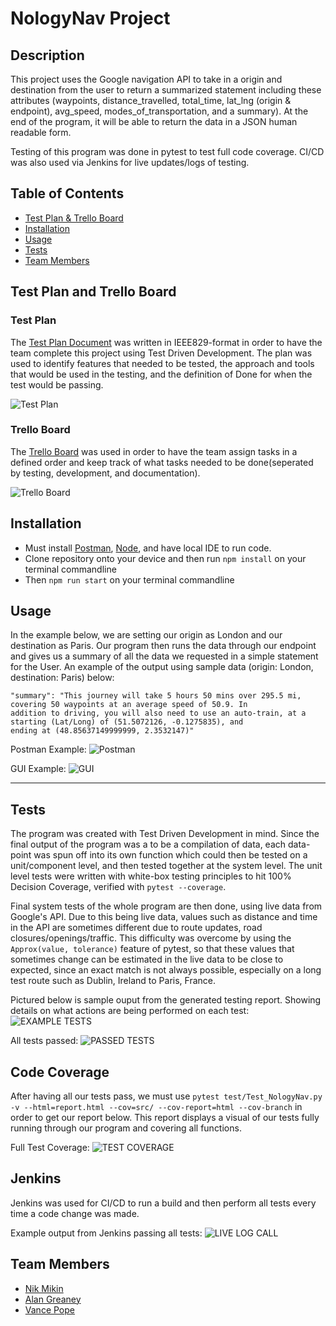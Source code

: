 # NologyNav Project

## Description

This project uses the Google navigation API to take in a origin and destination from the user to return a summarized statement including these attributes (waypoints, distance_travelled, total_time, lat_lng (origin & endpoint), avg_speed, modes_of_transportation, and a summary). At the end of the program, it will be able to return the data in a JSON human readable form.

Testing of this program was done in pytest to test full code coverage. CI/CD was also used via Jenkins for live updates/logs of testing.

## Table of Contents 

- [Test Plan & Trello Board](#test-plan-and-trello-board)
- [Installation](#installation)
- [Usage](#usage)
- [Tests](#tests)
- [Team Members](#team-members)

## Test Plan and Trello Board
### Test Plan
The [Test Plan Document](https://docs.google.com/document/d/1NMgcpJF1CMMRhIfXu82r77QWRdTP-W7_9hfGgHUh4n0/edit?usp=sharing) was written in IEEE829-format in order to have the team complete this project using Test Driven Development. The plan was used to identify features that needed to be tested, the approach and tools that would be used in the testing, and the definition of Done for when the test would be passing.

![Test Plan](https://i.imgur.com/4fUJLCw.png)

### Trello Board
The [Trello Board](https://trello.com/b/AGDDXgy3/nology-bot-t1) was used in order to have the team assign tasks in a defined order and keep track of what tasks needed to be done(seperated by testing, development, and documentation).

![Trello Board](https://i.imgur.com/c5NvfpC.png)

## Installation

- Must install [Postman](https://www.postman.com/downloads/), [Node](https://nodejs.org/en/download/), and have local IDE to run code.
- Clone repository onto your device and then run `npm install` on your terminal commandline
- Then `npm run start` on your terminal commandline

## Usage

In the example below, we are setting our origin as London and our destination as Paris. Our program then runs the data through our endpoint and gives us a summary of all the data we requested in a simple statement for the User. An example of the output using sample data (origin: London, destination: Paris) below:

    "summary": "This journey will take 5 hours 50 mins over 295.5 mi, covering 50 waypoints at an average speed of 50.9. In
    addition to driving, you will also need to use an auto-train, at a starting (Lat/Long) of (51.5072126, -0.1275835), and
    ending at (48.85637149999999, 2.3532147)"

Postman Example:
![Postman](https://user-images.githubusercontent.com/25696415/216680860-eeab0310-b5b0-4c07-a571-a73619c0ed48.png)

GUI Example:
![GUI](https://i.imgur.com/kIZ83Pu.png)

---


## Tests

The program was created with Test Driven Development in mind. Since the final output of the program was a to be a compilation of data, each data-point was spun off into its own function which could then be tested on a unit/component level, and then tested together at the system level. The unit level tests were written with white-box testing principles to hit 100% Decision Coverage, verified with `pytest --coverage`.

Final system tests of the whole program are then done, using live data from Google's API. Due to this being live data, values such as distance and time in the API are sometimes different due to route updates, road closures/openings/traffic. This difficulty was overcome by using the `Approx(value, tolerance)` feature of pytest, so that these values that sometimes change can be estimated in the live data to be close to expected, since an exact match is not always possible, especially on a long test route such as Dublin, Ireland to Paris, France.

Pictured below is sample ouput from the generated testing report. Showing details on what actions are being performed on each test:
![EXAMPLE TESTS](https://i.imgur.com/lnFnMAY.png)

All tests passed:
![PASSED TESTS](https://i.imgur.com/fhykzbD.png)

## Code Coverage

After having all our tests pass, we must use `pytest test/Test_NologyNav.py -v --html=report.html --cov=src/ --cov-report=html --cov-branch` in order to get our report below. This report displays a visual of our tests fully running through our program and covering all functions.

Full Test Coverage:
![TEST COVERAGE](https://i.imgur.com/uSbiWZR.png)

## Jenkins

Jenkins was used for CI/CD to run a build and then perform all tests every time a code change was made.

Example output from Jenkins passing all tests:
![LIVE LOG CALL](https://i.imgur.com/GrKMJz5.png)

## Team Members

- [Nik Mikin](https://github.com/NIKMIKIN)
- [Alan Greaney](https://github.com/AlanGreaney)
- [Vance Pope](https://github.com/vancepope)
